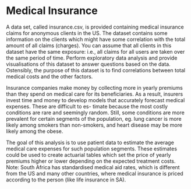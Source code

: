 # Medical Insurance 

A data set, called insurance.csv, is provided containing medical insurance claims for anonymous clients in the US. The dataset contains some information on the clients which might have some correlation with the total amount of all claims (charges). You can assume that all clients in this dataset have the same exposure: i.e., all claims for all users are taken over the same period of time. Perform exploratory data analysis and provide visualisations of this dataset to answer questions based on the data. Ostensibly, the purpose of this dataset is to find correlations between total medical costs and the other factors.

Insurance companies make money by collecting more in yearly premiums than they spend on medical care for its beneficiaries. As a result, insurers invest time and money to develop models that accurately forecast medical expenses. These are difficult to es- timate because the most costly conditions are rare and seemingly random. Still, some conditions are more prevalent for certain segments of the population, eg. lung cancer is more likely among smokers than non-smokers, and heart disease may be more likely among the obese.

The goal of this analysis is to use patient data to estimate the average medical care expenses for such population segments. These estimates could be used to create actuarial tables which set the price of yearly premiums higher or lower depending on the expected treatment costs. Note: South Africa has standardised medical aid rates, which is different from the US and many other countries, where medical insurance is priced according to the person (like life insurance in SA).
